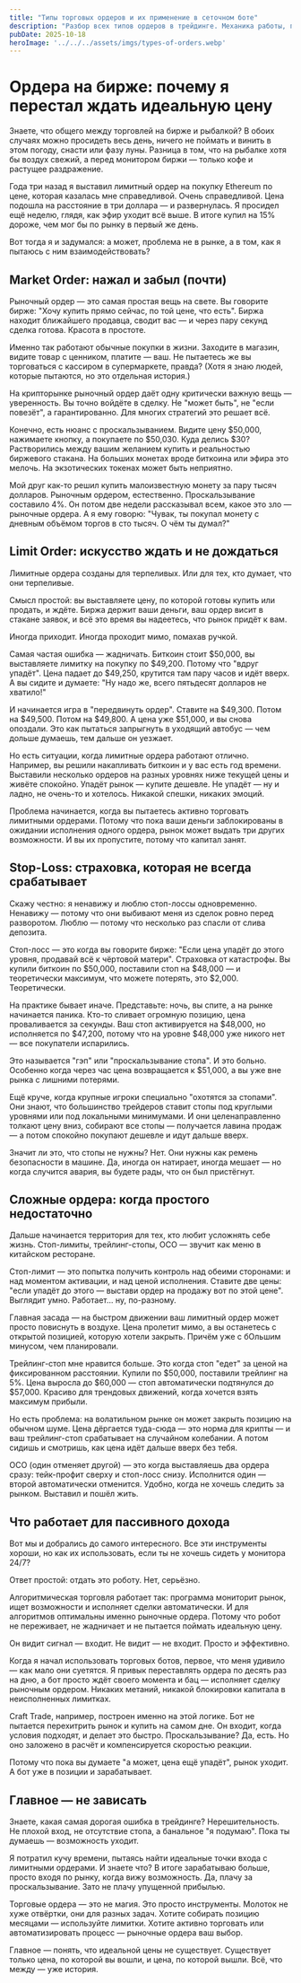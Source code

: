 ```yaml
---
title: "Типы торговых ордеров и их применение в сеточном боте"
description: "Разбор всех типов ордеров в трейдинге. Механика работы, преимущества и недостатки. Как Craft Trade избегает блокировки средств с помощью рыночных ордеров."
pubDate: 2025-10-18
heroImage: '../../../assets/imgs/types-of-orders.webp'
---
```


<!-- [0%/0, 17.6%, 66%] turgenev=0 -->
<!-- https://turgenev.ashmanov.com/?t=s6fdaaf667e1d67af8dbae430fdeb2f06 -->

# Ордера на бирже: почему я перестал ждать идеальную цену

Знаете, что общего между торговлей на бирже и рыбалкой? В обоих случаях можно просидеть весь день, ничего не поймать и винить в этом погоду, снасти или фазу луны. Разница в том, что на рыбалке хотя бы воздух свежий, а перед монитором биржи — только кофе и растущее раздражение.

Года три назад я выставил лимитный ордер на покупку Ethereum по цене, которая казалась мне справедливой. Очень справедливой. Цена подошла на расстояние в три доллара — и развернулась. Я просидел ещё неделю, глядя, как эфир уходит всё выше. В итоге купил на 15% дороже, чем мог бы по рынку в первый же день.

Вот тогда я и задумался: а может, проблема не в рынке, а в том, как я пытаюсь с ним взаимодействовать?

## Market Order: нажал и забыл (почти)

Рыночный ордер — это самая простая вещь на свете. Вы говорите бирже: "Хочу купить прямо сейчас, по той цене, что есть". Биржа находит ближайшего продавца, сводит вас — и через пару секунд сделка готова. Красота в простоте.

Именно так работают обычные покупки в жизни. Заходите в магазин, видите товар с ценником, платите — ваш. Не пытаетесь же вы торговаться с кассиром в супермаркете, правда? (Хотя я знаю людей, которые пытаются, но это отдельная история.)

На крипторынке рыночный ордер даёт одну критически важную вещь — уверенность. Вы точно войдёте в сделку. Не "может быть", не "если повезёт", а гарантированно. Для многих стратегий это решает всё.

Конечно, есть нюанс с проскальзыванием. Видите цену $50,000, нажимаете кнопку, а покупаете по $50,030. Куда делись $30? Растворились между вашим желанием купить и реальностью биржевого стакана. На больших монетах вроде биткоина или эфира это мелочь. На экзотических токенах может быть неприятно.

Мой друг как-то решил купить малоизвестную монету за пару тысяч долларов. Рыночным ордером, естественно. Проскальзывание составило 4%. Он потом две недели рассказывал всем, какое это зло — рыночные ордера. А я ему говорю: "Чувак, ты покупал монету с дневным объёмом торгов в сто тысяч. О чём ты думал?"

## Limit Order: искусство ждать и не дождаться

Лимитные ордера созданы для терпеливых. Или для тех, кто думает, что они терпеливые.

Смысл простой: вы выставляете цену, по которой готовы купить или продать, и ждёте. Биржа держит ваши деньги, ваш ордер висит в стакане заявок, и всё это время вы надеетесь, что рынок придёт к вам.

Иногда приходит. Иногда проходит мимо, помахав ручкой.

Самая частая ошибка — жадничать. Биткоин стоит $50,000, вы выставляете лимитку на покупку по $49,200. Потому что "вдруг упадёт". Цена падает до $49,250, крутится там пару часов и идёт вверх. А вы сидите и думаете: "Ну надо же, всего пятьдесят долларов не хватило!"

И начинается игра в "передвинуть ордер". Ставите на $49,300. Потом на $49,500. Потом на $49,800. А цена уже $51,000, и вы снова опоздали. Это как пытаться запрыгнуть в уходящий автобус — чем дольше думаешь, тем дальше он уезжает.

Но есть ситуации, когда лимитные ордера работают отлично. Например, вы решили накапливать биткоин и у вас есть год времени. Выставили несколько ордеров на разных уровнях ниже текущей цены и живёте спокойно. Упадёт рынок — купите дешевле. Не упадёт — ну и ладно, не очень-то и хотелось. Никакой спешки, никаких эмоций.

Проблема начинается, когда вы пытаетесь активно торговать лимитными ордерами. Потому что пока ваши деньги заблокированы в ожидании исполнения одного ордера, рынок может выдать три других возможности. И вы их пропустите, потому что капитал занят.

## Stop-Loss: страховка, которая не всегда срабатывает

Скажу честно: я ненавижу и люблю стоп-лоссы одновременно. Ненавижу — потому что они выбивают меня из сделок ровно перед разворотом. Люблю — потому что несколько раз спасли от слива депозита.

Стоп-лосс — это когда вы говорите бирже: "Если цена упадёт до этого уровня, продавай всё к чёртовой матери". Страховка от катастрофы. Вы купили биткоин по $50,000, поставили стоп на $48,000 — и теоретически максимум, что можете потерять, это $2,000. Теоретически.

На практике бывает иначе. Представьте: ночь, вы спите, а на рынке начинается паника. Кто-то сливает огромную позицию, цена проваливается за секунды. Ваш стоп активируется на $48,000, но исполняется по $47,200, потому что на уровне $48,000 уже никого нет — все покупатели испарились.

Это называется "гэп" или "проскальзывание стопа". И это больно. Особенно когда через час цена возвращается к $51,000, а вы уже вне рынка с лишними потерями.

Ещё круче, когда крупные игроки специально "охотятся за стопами". Они знают, что большинство трейдеров ставит стопы под круглыми уровнями или под локальными минимумами. И они целенаправленно толкают цену вниз, собирают все стопы — получается лавина продаж — а потом спокойно покупают дешевле и идут дальше вверх.

Значит ли это, что стопы не нужны? Нет. Они нужны как ремень безопасности в машине. Да, иногда он натирает, иногда мешает — но когда случится авария, вы будете рады, что он был пристёгнут.

## Сложные ордера: когда простого недостаточно

Дальше начинается территория для тех, кто любит усложнять себе жизнь. Стоп-лимиты, трейлинг-стопы, OCO — звучит как меню в китайском ресторане.

Стоп-лимит — это попытка получить контроль над обеими сторонами: и над моментом активации, и над ценой исполнения. Ставите две цены: "если упадёт до этого — выстави ордер на продажу вот по этой цене". Выглядит умно. Работает... ну, по-разному.

Главная засада — на быстром движении ваш лимитный ордер может просто повиснуть в воздухе. Цена пролетит мимо, а вы останетесь с открытой позицией, которую хотели закрыть. Причём уже с бОльшим минусом, чем планировали.

Трейлинг-стоп мне нравится больше. Это когда стоп "едет" за ценой на фиксированном расстоянии. Купили по $50,000, поставили трейлинг на 5%. Цена выросла до $60,000 — стоп автоматически подтянулся до $57,000. Красиво для трендовых движений, когда хочется взять максимум прибыли.

Но есть проблема: на волатильном рынке он может закрыть позицию на обычном шуме. Цена дёргается туда-сюда — это норма для крипты — и ваш трейлинг-стоп срабатывает на случайном колебании. А потом сидишь и смотришь, как цена идёт дальше вверх без тебя.

OCO (один отменяет другой) — это когда выставляешь два ордера сразу: тейк-профит сверху и стоп-лосс снизу. Исполнится один — второй автоматически отменится. Удобно, когда не хочешь следить за рынком. Выставил и пошёл жить.

## Что работает для пассивного дохода

Вот мы и добрались до самого интересного. Все эти инструменты хороши, но как их использовать, если ты не хочешь сидеть у монитора 24/7?

Ответ простой: отдать это роботу. Нет, серьёзно.

Алгоритмическая торговля работает так: программа мониторит рынок, ищет возможности и исполняет сделки автоматически. И для алгоритмов оптимальны именно рыночные ордера. Потому что робот не переживает, не жадничает и не пытается поймать идеальную цену.

Он видит сигнал — входит. Не видит — не входит. Просто и эффективно.

Когда я начал использовать торговых ботов, первое, что меня удивило — как мало они суетятся. Я привык переставлять ордера по десять раз на дню, а бот просто ждёт своего момента и бац — исполняет сделку рыночным ордером. Никаких метаний, никакой блокировки капитала в неисполненных лимитках.

Craft Trade, например, построен именно на этой логике. Бот не пытается перехитрить рынок и купить на самом дне. Он входит, когда условия подходят, и делает это быстро. Проскальзывание? Да, есть. Но оно заложено в расчёт и компенсируется скоростью реакции.

Потому что пока вы думаете "а может, цена ещё упадёт", рынок уходит. А бот уже в позиции и зарабатывает.

## Главное — не зависать

Знаете, какая самая дорогая ошибка в трейдинге? Нерешительность. Не плохой вход, не отсутствие стопа, а банальное "я подумаю". Пока ты думаешь — возможность уходит.

Я потратил кучу времени, пытаясь найти идеальные точки входа с лимитными ордерами. И знаете что? В итоге зарабатываю больше, просто входя по рынку, когда вижу возможность. Да, плачу за проскальзывание. Зато не плачу упущенной прибылью.

Торговые ордера — это не магия. Это просто инструменты. Молоток не хуже отвёртки, они для разных задач. Хотите собирать позицию месяцами — используйте лимитки. Хотите активно торговать или автоматизировать процесс — рыночные ордера ваш выбор.

Главное — понять, что идеальной цены не существует. Существует только цена, по которой вы вошли, и цена, по которой вышли. Всё, что между — уже история.

